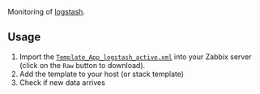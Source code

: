 Monitoring of [logstash](https://www.elastic.co/products/logstash).

## Usage
1. Import the
   [`Template_App_logstash_active.xml`](Template_App_logstash_active.xml)
   into your Zabbix server (click on the `Raw` button to download).
2. Add the template to your host (or stack template)
3. Check if new data arrives
